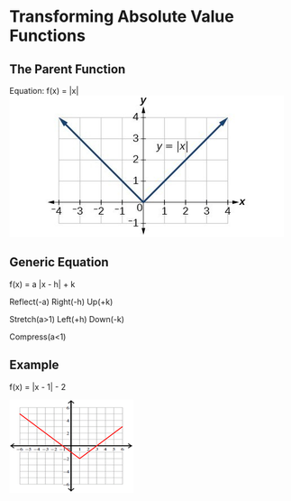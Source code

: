 # Transforming Absolute Value Functions
## The Parent Function
Equation: f(x) = |x|
![Markdown Logo](Images/graph001.jpg)
## Generic Equation
f(x) = a |x - h| + k

Reflect(-a)     Right(-h)       Up(+k)

Stretch(a>1)    Left(+h)        Down(-k)

Compress(a<1)  
## Example
f(x) = |x - 1| - 2

![Graph 2](Images/graph002.png)
